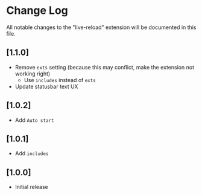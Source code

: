 # Change Log

All notable changes to the "live-reload" extension will be documented in this file.

## [1.1.0]

- Remove `exts` setting (because this may conflict, make the extension not working right)
  - Use `includes` instead of `exts`
- Update statusbar text UX

## [1.0.2]

- Add `Auto start`

## [1.0.1]

- Add `includes`

## [1.0.0]

- Initial release